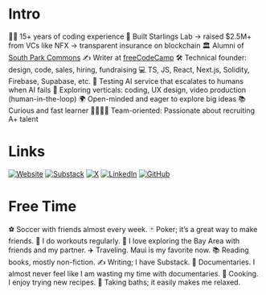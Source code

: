 # Intro
👨‍💻 15+ years of coding experience
🚀 Built Starlings Lab → raised $2.5M+ from VCs like NFX → transparent insurance on blockchain
🏛️ Alumni of [South Park Commons](https://www.southparkcommons.com/)
✍️ Writer at [freeCodeCamp](https://www.freecodecamp.org/)
🛠️ Technical founder: design, code, sales, hiring, fundraising
💻 TS, JS, React, Next.js, Solidity, Firebase, Supabase, etc.
🤖 Testing AI service that escalates to humans when AI fails
🎨 Exploring verticals: coding, UX design, video production (human-in-the-loop)
🌍 Open-minded and eager to explore big ideas
📚 Curious and fast learner
👨‍👨‍👧‍👦 Team-oriented: Passionate about recruiting A+ talent

# Links
[![Website](https://img.shields.io/badge/Website-000000?style=for-the-badge&logo=About.me&logoColor=white)](https://taisukemino.com) [![Substack](https://img.shields.io/badge/Substack-FF6719?style=for-the-badge&logo=substack&logoColor=white)](https://taisukemino.substack.com) [![X](https://img.shields.io/badge/X-000000?style=for-the-badge&logo=x&logoColor=white)](https://x.com/taisuke_mino) [![LinkedIn](https://img.shields.io/badge/LinkedIn-0077B5?style=for-the-badge&logo=linkedin&logoColor=white)](https://www.linkedin.com/in/taisuke-mino-1529801b4/) [![GitHub](https://img.shields.io/badge/GitHub-181717?style=for-the-badge&logo=github&logoColor=white)](https://github.com/taisukemino)

# Free Time
⚽ Soccer with friends almost every week.
🃏 Poker; it’s a great way to make friends.
💪 I do workouts regularly.
🌉 I love exploring the Bay Area with friends and my partner.
✈️ Traveling. Maui is my favorite now.
📚 Reading books, mostly non-fiction.
✍️ Writing; I have Substack.
🎥 Documentaries. I almost never feel like I am wasting my time with documentaries.
🍳 Cooking. I enjoy trying new recipes.
🛁 Taking baths; it easily makes me relaxed.


